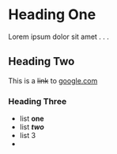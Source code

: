# Heading One

Lorem ipsum dolor sit amet  . . . 

## Heading Two

This is a ~~link~~ to [google.com](https://google.com)

### Heading Three

+ list **one**
+ list ***two***
+ list 3
+ 